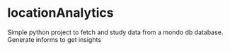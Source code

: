 # locationAnalytics
Simple python project to fetch and study data from a mondo db database. Generate informs to get insights
